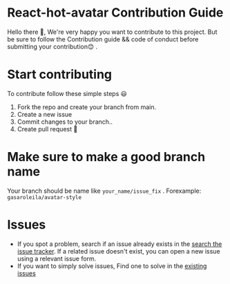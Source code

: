 # React-hot-avatar Contribution Guide

Hello there :wave:, We're very happy you want to contribute to this project. But be sure to follow the Contribution guide && code of conduct before submitting your contribution:blush: .

# Start contributing
To contribute follow these simple steps :smiley:

1. Fork the repo and create your branch from main.
2. Create a new issue 
4. Commit changes to your branch..
5. Create pull request :tada:


# Make sure to make a good branch name
Your branch should be name like `your_name/issue_fix` . Forexample: `gasaroleila/avatar-style`

# Issues
- If you spot a problem, search if an issue already exists in the [search the issue tracker](https://github.com/igaimerca/react-hot-avatar/issues). If a related issue doesn't exist, you can open a new issue using a relevant issue form.
- If you want to simply solve issues, Find one to solve in the [existing issues](https://github.com/igaimerca/react-hot-avatar/issues)
